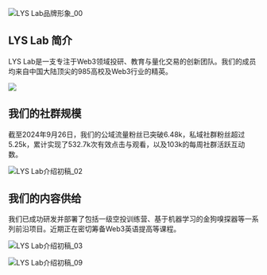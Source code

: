 ![LYS Lab品牌形象_00](https://cdn.jsdelivr.net/gh/zey9991/mdpic/202409301525035.png)

## LYS Lab 简介

LYS Lab是一支专注于Web3领域投研、教育与量化交易的创新团队。我们的成员均来自中国大陆顶尖的985高校及Web3行业的精英。

![](https://cdn.jsdelivr.net/gh/zey9991/mdpic/LYS%2520Lab%25E4%25BB%258B%25E7%25BB%258D%25E5%2588%259D%25E7%25A8%25BF_01.png)

## 我们的社群规模

截至2024年9月26日，我们的公域流量粉丝已突破6.48k，私域社群粉丝超过5.25k，累计实现了532.7k次有效点击与观看，以及103k的每周社群活跃互动数。

![LYS Lab介绍初稿_02](https://cdn.jsdelivr.net/gh/zey9991/mdpic/LYS%20Lab%E4%BB%8B%E7%BB%8D%E5%88%9D%E7%A8%BF_02.png)

## 我们的内容供给

我们已成功研发并部署了包括一级空投训练营、基于机器学习的金狗嗅探器等一系列前沿项目。近期正在密切筹备Web3英语提高等课程。

![LYS Lab介绍初稿_03](https://cdn.jsdelivr.net/gh/zey9991/mdpic/LYS%20Lab%E4%BB%8B%E7%BB%8D%E5%88%9D%E7%A8%BF_03.png)

![LYS Lab介绍初稿_09](https://cdn.jsdelivr.net/gh/zey9991/mdpic/LYS%20Lab%E4%BB%8B%E7%BB%8D%E5%88%9D%E7%A8%BF_09.png)
